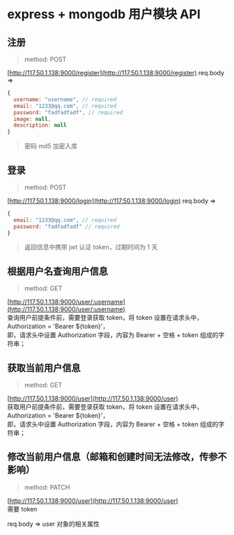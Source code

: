 # express + mongodb 用户模块 API

## 注册
> method: POST  

[http://117.50.1.138:9000/register](http://117.50.1.138:9000/register)
req.body =>
```js
{
  username: "username", // required
  email: "1233@qq.com", // required
  password: "fadfadfadf", // required
  image: null,
  description: null
}
```
> 密码 md5 加密入库

## 登录
> method: POST

[http://117.50.1.138:9000/login](http://117.50.1.138:9000/login)
req.body =>
```js
{
  email: "1233@qq.com", // required
  password: "fadfadfadf" // required
}
```
> 返回信息中携带 jwt 认证 token，过期时间为 1 天

## 根据用户名查询用户信息
> method: GET

[http://117.50.1.138:9000/user/:username](http://117.50.1.138:9000/user/:username)  
查询用户前提条件前，需要登录获取 token，将 token 设置在请求头中，Authorization = 'Bearer ${token}'，  
即，请求头中设置 Authorization 字段，内容为 Bearer + 空格 + token 组成的字符串；


## 获取当前用户信息
> method: GET

[http://117.50.1.138:9000/user](http://117.50.1.138:9000/user)  
获取用户前提条件前，需要登录获取 token，将 token 设置在请求头中，Authorization = 'Bearer ${token}'，  
即，请求头中设置 Authorization 字段，内容为 Bearer + 空格 + token 组成的字符串；

## 修改当前用户信息（邮箱和创建时间无法修改，传参不影响）
> method: PATCH

[http://117.50.1.138:9000/user](http://117.50.1.138:9000/user)  
需要 token

req.body => user 对象的相关属性
